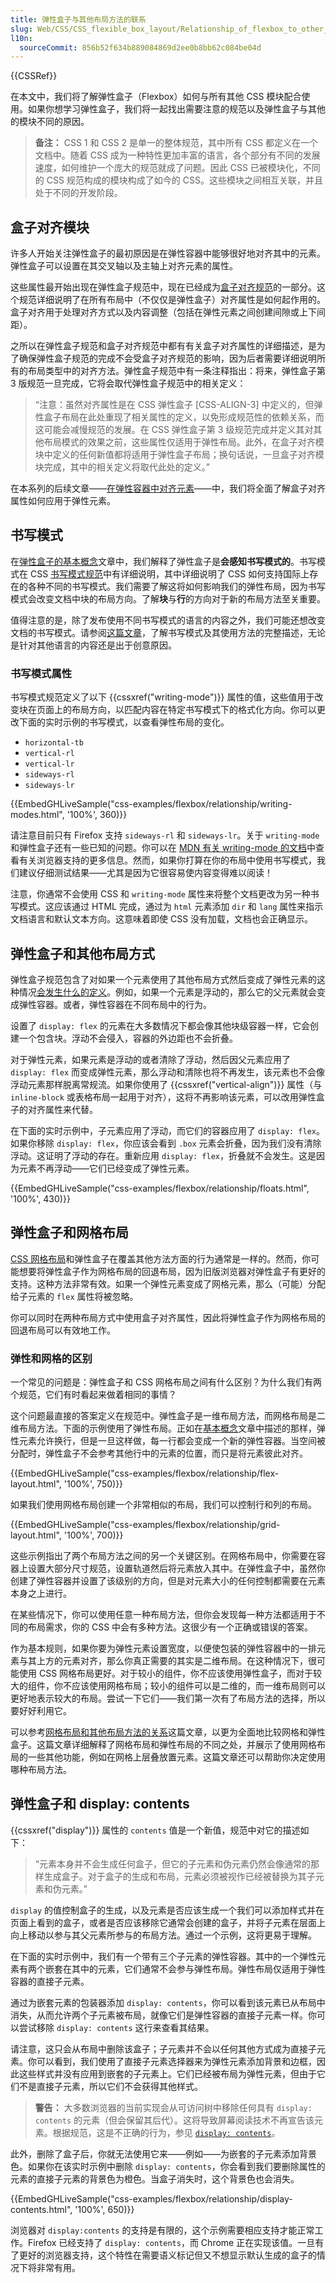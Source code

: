 ```yaml
---
title: 弹性盒子与其他布局方法的联系
slug: Web/CSS/CSS_flexible_box_layout/Relationship_of_flexbox_to_other_layout_methods
l10n:
  sourceCommit: 856b52f634b889084869d2ee0b8bb62c084be04d
---
```


{{CSSRef}}

在本文中，我们将了解弹性盒子（Flexbox）如何与所有其他 CSS 模块配合使用。如果你想学习弹性盒子，我们将一起找出需要注意的规范以及弹性盒子与其他的模块不同的原因。

> **备注：** CSS 1 和 CSS 2 是单一的整体规范，其中所有 CSS 都定义在一个文档中。随着 CSS 成为一种特性更加丰富的语言，各个部分有不同的发展速度，如何维护一个庞大的规范就成了问题。因此 CSS 已被模块化，不同的 CSS 规范构成的模块构成了如今的 CSS。这些模块之间相互关联，并且处于不同的开发阶段。

## 盒子对齐模块

许多人开始关注弹性盒子的最初原因是在弹性容器中能够很好地对齐其中的元素。弹性盒子可以设置在其交叉轴以及主轴上对齐元素的属性。

这些属性最开始出现在弹性盒子规范中，现在已经成为[盒子对齐规范](https://www.w3.org/TR/css-align-3/)的一部分。这个规范详细说明了在所有布局中（不仅仅是弹性盒子）对齐属性是如何起作用的。盒子对齐用于处理对齐方式以及内容调整（包括在弹性元素之间创建间隙或上下间距）。

之所以在弹性盒子规范和盒子对齐规范中都有有关盒子对齐属性的详细描述，是为了确保弹性盒子规范的完成不会受盒子对齐规范的影响，因为后者需要详细说明所有的布局类型中的对齐方法。弹性盒子规范中有一条注释指出：将来，弹性盒子第 3 版规范一旦完成，它将会取代弹性盒子规范中的相关定义：

> “注意：虽然对齐属性是在 CSS 弹性盒子 \[CSS-ALIGN-3] 中定义的，但弹性盒子布局在此处重现了相关属性的定义，以免形成规范性的依赖关系，而这可能会减慢规范的发展。在 CSS 弹性盒子第 3 级规范完成并定义其对其他布局模式的效果之前，这些属性仅适用于弹性布局。此外，在盒子对齐模块中定义的任何新值都将适用于弹性盒子布局；换句话说，一旦盒子对齐模块完成，其中的相关定义将取代此处的定义。”

在本系列的后续文章——[在弹性容器中对齐元素](/zh-CN/docs/Web/CSS/CSS_flexible_box_layout/Aligning_items_in_a_flex_container)——中，我们将全面了解盒子对齐属性如何应用于弹性元素。

## 书写模式

在[弹性盒子的基本概念](/zh-CN/docs/Web/CSS/CSS_flexible_box_layout/Basic_concepts_of_flexbox)文章中，我们解释了弹性盒子是**会感知书写模式的**。书写模式在 CSS [书写模式规范](https://www.w3.org/TR/css-writing-modes-3/)中有详细说明，其中详细说明了 CSS 如何支持国际上存在的各种不同的书写模式。我们需要了解这将如何影响我们的弹性布局，因为书写模式会改变文档中块的布局方向。了解**块**与**行**的方向对于新的布局方法至关重要。

值得注意的是，除了发布使用不同书写模式的语言的内容之外，我们可能还想改变文档的书写模式。请参阅[这篇文章](https://24ways.org/2016/css-writing-modes/)，了解书写模式及其使用方法的完整描述，无论是针对其他语言的内容还是出于创意原因。

### 书写模式属性

书写模式规范定义了以下 {{cssxref("writing-mode")}} 属性的值，这些值用于改变块在页面上的布局方向，以匹配内容在特定书写模式下的格式化方向。你可以更改下面的实时示例的书写模式，以查看弹性布局的变化。

- `horizontal-tb`
- `vertical-rl`
- `vertical-lr`
- `sideways-rl`
- `sideways-lr`

{{EmbedGHLiveSample("css-examples/flexbox/relationship/writing-modes.html", '100%', 360)}}

请注意目前只有 Firefox 支持 `sideways-rl` 和 `sideways-lr`。关于 `writing-mode` 和弹性盒子还有一些已知的问题。你可以在 [MDN 有关 writing-mode 的文档](/zh-CN/docs/Web/CSS/writing-mode)中查看有关浏览器支持的更多信息。然而，如果你打算在你的布局中使用书写模式，我们建议仔细测试结果——尤其是因为它很容易使内容变得难以阅读！

注意，你通常不会使用 CSS 和 `writing-mode` 属性来将整个文档更改为另一种书写模式。这应该通过 HTML 完成，通过为 `html` 元素添加 `dir` 和 `lang` 属性来指示文档语言和默认文本方向。这意味着即使 CSS 没有加载，文档也会正确显示。

## 弹性盒子和其他布局方式

弹性盒子规范包含了对如果一个元素使用了其他布局方式然后变成了弹性元素的这种情况[会发生什么的定义](https://www.w3.org/TR/css-flexbox-1/#flex-containers)。例如，如果一个元素是浮动的，那么它的父元素就会变成弹性容器。或者，弹性容器在不同布局中的行为。

设置了 `display: flex` 的元素在大多数情况下都会像其他块级容器一样，它会创建一个包含块。浮动不会侵入，容器的外边距也不会折叠。

对于弹性元素，如果元素是浮动的或者清除了浮动，然后因父元素应用了 `display: flex` 而变成弹性元素，那么浮动和清除也将不再发生，该元素也不会像浮动元素那样脱离常规流。如果你使用了 {{cssxref("vertical-align")}} 属性（与 `inline-block` 或表格布局一起用于对齐），这将不再影响该元素，可以改用弹性盒子的对齐属性来代替。

在下面的实时示例中，子元素应用了浮动，而它们的容器应用了 `display: flex`。如果你移除 `display: flex`，你应该会看到 `.box` 元素会折叠，因为我们没有清除浮动。这证明了浮动的存在。重新应用 `display: flex`，折叠就不会发生。这是因为元素不再浮动——它们已经变成了弹性元素。

{{EmbedGHLiveSample("css-examples/flexbox/relationship/floats.html", '100%', 430)}}

## 弹性盒子和网格布局

[CSS 网格布局](/zh-CN/docs/Web/CSS/CSS_grid_layout)和弹性盒子在覆盖其他方法方面的行为通常是一样的。然而，你可能想要将弹性盒子作为网格布局的回退布局，因为旧版浏览器对弹性盒子有更好的支持。这种方法非常有效。如果一个弹性元素变成了网格元素，那么（可能）分配给子元素的 `flex` 属性将被忽略。

你可以同时在两种布局方式中使用盒子对齐属性，因此将弹性盒子作为网格布局的回退布局可以有效地工作。

### 弹性和网格的区别

一个常见的问题是：弹性盒子和 CSS 网格布局之间有什么区别？为什么我们有两个规范，它们有时看起来做着相同的事情？

这个问题最直接的答案定义在规范中。弹性盒子是一维布局方法，而网格布局是二维布局方法。下面的示例使用了弹性布局。正如在[基本概念](/zh-CN/docs/Web/CSS/CSS_flexible_box_layout/Basic_concepts_of_flexbox)文章中描述的那样，弹性元素允许换行，但是一旦这样做，每一行都会变成一个新的弹性容器。当空间被分配时，弹性盒子不会参考其他行中的元素的位置，而只是将元素彼此对齐。

{{EmbedGHLiveSample("css-examples/flexbox/relationship/flex-layout.html", '100%', 750)}}

如果我们使用网格布局创建一个非常相似的布局，我们可以控制行和列的布局。

{{EmbedGHLiveSample("css-examples/flexbox/relationship/grid-layout.html", '100%', 700)}}

这些示例指出了两个布局方法之间的另一个关键区别。在网格布局中，你需要在容器上设置大部分尺寸规范，设置轨道然后将元素放入其中。在弹性盒子中，虽然你创建了弹性容器并设置了该级别的方向，但是对元素大小的任何控制都需要在元素本身之上进行。

在某些情况下，你可以使用任意一种布局方法，但你会发现每一种方法都适用于不同的布局需求，你的 CSS 中会有多种方法。这很少有一个正确或错误的答案。

作为基本规则，如果你要为弹性元素设置宽度，以便使包装的弹性容器中的一排元素与其上方的元素对齐，那么你真正需要的其实是二维布局。在这种情况下，很可能使用 CSS 网格布局更好。对于较小的组件，你不应该使用弹性盒子，而对于较大的组件，你不应该使用网格布局；较小的组件可以是二维的，而一维布局则可以更好地表示较大的布局。尝试一下它们——我们第一次有了布局方法的选择，所以要好好利用它。

可以参考[网格布局和其他布局方法的关系](/zh-CN/docs/Web/CSS/CSS_grid_layout/Relationship_of_grid_layout_with_other_layout_methods)这篇文章，以更为全面地比较网格和弹性盒子。这篇文章详细解释了网格布局和弹性布局的不同之处，并展示了使用网格布局的一些其他功能，例如在网格上层叠放置元素。这篇文章还可以帮助你决定使用哪种布局方法。

## 弹性盒子和 display: contents

{{cssxref("display")}} 属性的 `contents` 值是一个新值，规范中对它的描述如下：

> “元素本身并不会生成任何盒子，但它的子元素和伪元素仍然会像通常的那样生成盒子。对于盒子的生成和布局，元素必须被视作已经被替换为其子元素和伪元素。”

`display` 的值控制盒子的生成，以及元素是否应该生成一个我们可以添加样式并在页面上看到的盒子，或者是否应该移除它通常会创建的盒子，并将子元素在层面上向上移动以参与其父元素所参与的布局方法。通过一个示例，这将更易于理解。

在下面的实时示例中，我们有一个带有三个子元素的弹性容器。其中的一个弹性元素有两个嵌套在其中的元素，它们通常不会参与弹性布局。弹性布局仅适用于弹性容器的直接子元素。

通过为嵌套元素的包装器添加 `display: contents`，你可以看到该元素已从布局中消失，从而允许两个子元素被布局，就像它们是弹性容器的直接子元素一样。你可以尝试移除 `display: contents` 这行来查看其结果。

请注意，这只会从布局中删除该盒子；子元素并不会以任何其他方式成为直接子元素。你可以看到，我们使用了直接子元素选择器来为弹性元素添加背景和边框，因此这些样式并没有应用到嵌套的子元素上。它们已经被布局为弹性元素，但由于它们不是直接子元素，所以它们不会获得其他样式。

> **警告：** 大多数浏览器的当前实现会从可访问树中移除任何具有 `display: contents` 的元素（但会保留其后代）。这将导致屏幕阅读技术不再宣告该元素。根据规范，这是不正确的行为，参见 [`display: contents`](/zh-CN/docs/Web/CSS/display#display_contents)。

此外，删除了盒子后，你就无法使用它来——例如——为嵌套的子元素添加背景色。如果你在该实时示例中删除 `display: contents`，你会看到我们要删除属性的元素的直接子元素的背景色为橙色。当盒子消失时，这个背景色也会消失。

{{EmbedGHLiveSample("css-examples/flexbox/relationship/display-contents.html", '100%', 650)}}

浏览器对 `display:contents` 的支持是有限的，这个示例需要相应支持才能正常工作。Firefox 已经支持了 `display: contents`，而 Chrome 正在实现该值。一旦有了更好的浏览器支持，这个特性在需要语义标记但又不想显示默认生成的盒子的情况下将非常有用。
